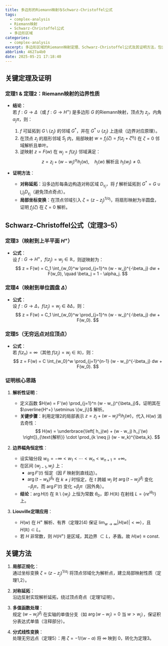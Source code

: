 ```yaml
---
title: 多边形的Riemann映射与Schwarz-Christoffel公式
tags:
  - complex-analysis
  - Riemann映射
  - Schwarz-Christoffel公式
  - 多边形区域
categories:
  - complex-analysis
excerpt: 多边形区域的Riemann映射定理、Schwarz-Christoffel公式及其证明方法，包含对称开拓、局部坐标变换等技术细节。
abbrlink: 4627a4b0
date: 2025-05-21 17:18:40
---
```


## **关键定理及证明**
### **定理1 & 定理2：Riemann映射的边界性质**
- **结论**：  
  若 $f: G \to \Delta$（或 $f: G \to H^+$) 是多边形 $G$ 的Riemann映射，顶点为 $z_j$，内角 $\alpha_j\pi$，则：
  1. $f$ 可延拓到 $G \setminus \{z_j\}$ 的邻域 $G^*$，并在 $G^* \cup \{z_j\}$ 上连续（边界对应原理）。
  2. 在顶点 $z_j$ 的扇形邻域 $S_j$ 内，局部映射 $w = f_j(\zeta) = f(z_j + \zeta^{\alpha_j})$ 在 $\zeta=0$ 邻域解析且单叶。
  3. 逆映射 $z = F(w)$ 在 $w_j = f(z_j)$ 邻域满足：
     $$
     z = z_j + (w - w_j)^{\alpha_j} h_j(w), \quad h_j(w) \text{ 解析且 } h_j(w_j) \neq 0.
     $$

- **证明方法**：
  - **对称延拓**：沿多边形每条边构造对称区域 $D_{\gamma_j}$，将 $f$ 解析延拓到 $G^* = G \cup \bigcup_j D_{\gamma_j}$（避免顶点奇点）。
  - **局部坐标变换**：在顶点邻域引入 $\zeta = (z - z_j)^{1/\alpha_j}$，将扇形映射为半圆盘，证明 $f_j(\zeta)$ 在 $\zeta=0$ 解析。


## **Schwarz-Christoffel公式（定理3–5）**
### **定理3（映射到上半平面 $H^+$）**
- **公式**：  
  设 $f: G \to H^+$，$f(z_j) = w_j \in \mathbb{R}$，则逆映射为：
  $$
  z = F(w) = C_1 \int_{w_0}^w \prod_{j=1}^n (w - w_j)^{-\beta_j}  dw + F(w_0), \quad \beta_j = 1 - \alpha_j.
  $$

### **定理4（映射到单位圆盘 $\Delta$）**
- **公式**：  
  设 $f: G \to \Delta$，$f(z_j) = w_j \in \partial\Delta$，则：
  $$
  z = F(w) = C_1 \int_{w_0}^w \prod_{j=1}^n (w - w_j)^{-\beta_j}  dw + F(w_0).
  $$

### **定理5（无穷远点对应顶点）**
- **公式**：  
  若 $f(z_n) = \infty$（其他 $f(z_j) = w_j \in \mathbb{R}$)，则：
  $$
  z = F(w) = C \int_{w_0}^w \prod_{j=1}^{n-1} (w - w_j)^{-\beta_j}  dw + F(w_0).
  $$

### **证明核心思路**  
1. **解析性证明**：  
   - 定义函数 $H(w) = F'(w) \prod_{j=1}^n (w - w_j)^{\beta_j}$，证明其在 $\overline{H^+} \setminus \{w_j\}$ 解析。
   - **关键步骤**：利用定理2的局部表示 $z = z_j + (w - w_j)^{\alpha_j} h_j(w)$，代入 $H(w)$ 消去奇性：
     $$
     H(w) = \underbrace{\left[ h_j(w) + (w - w_j) h_j'(w) \right]}_{\text{解析}} \cdot \prod_{k \neq j} (w - w_k)^{\beta_k}.
     $$

2. **边界幅角恒定性**：  
   - 设实轴分段 $w_0 = -\infty < w_1 < \cdots < w_n < w_{n+1} = +\infty$。
   - 在区间 $(w_{j-1}, w_j)$ 上：
     - $\arg F'(t)$ 恒定（因 $F$ 映射到直线边）。
     - $\arg (t - w_k)^{\beta_k}$ 在 $k \neq j$ 时恒定，在 $t$ 跨越 $w_j$ 时 $\arg (t - w_j)^{\beta_j}$ 变化 $-\beta_j \pi$，而 $\arg F'(t)$ 变化 $+\beta_j \pi$（因外角）。
   - **结论**：$\arg H(t)$ 在 $\mathbb{R} \setminus \{w_j\}$ 上恒为常数 $\theta_0$，即 $H(\mathbb{R})$ 在射线 $L = \{ re^{i\theta_0} \}$ 上。

3. **Liouville定理应用**：  
   - $H(w)$ 在 $H^+$ 解析、有界（定理2(4) 保证 $\lim_{w \to \infty} |H(w)| < \infty$），且 $H(\mathbb{R}) \subset L$。
   - 若 $H$ 非常数，则 $H(H^+)$ 是区域，其边界 $\subset L$，矛盾。故 $H(w) \equiv \text{const}$.


## **关键方法**
1. **局部正规化**：  
   通过坐标变换 $\zeta = (z - z_j)^{1/\alpha_j}$ 将顶点邻域化为解析点，建立局部映射性质（定理1,2）。

2. **对称延拓**：  
   沿边反射实现解析延拓，绕过顶点奇点（定理1证明）。

3. **多值函数处理**：  
   规定 $(w - w_j)^{\beta_j}$ 在实轴的单值分支（如 $\arg(w - w_j) = 0$ 当 $w > w_j$），保证积分表达式单值（注释部分）。

4. **分式线性变换**：  
   处理无穷远点（定理5）：用 $\zeta = -1/(w - a)$ 将 $\infty$ 映到 $0$，转化为定理3。
